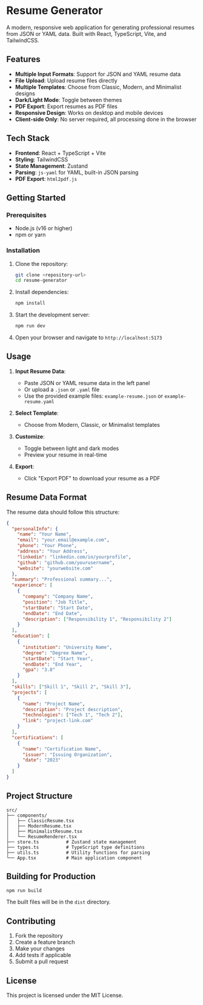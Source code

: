 # Resume Generator

A modern, responsive web application for generating professional resumes from JSON or YAML data. Built with React, TypeScript, Vite, and TailwindCSS.

## Features

- **Multiple Input Formats**: Support for JSON and YAML resume data
- **File Upload**: Upload resume files directly
- **Multiple Templates**: Choose from Classic, Modern, and Minimalist designs
- **Dark/Light Mode**: Toggle between themes
- **PDF Export**: Export resumes as PDF files
- **Responsive Design**: Works on desktop and mobile devices
- **Client-side Only**: No server required, all processing done in the browser

## Tech Stack

- **Frontend**: React + TypeScript + Vite
- **Styling**: TailwindCSS
- **State Management**: Zustand
- **Parsing**: `js-yaml` for YAML, built-in JSON parsing
- **PDF Export**: `html2pdf.js`

## Getting Started

### Prerequisites

- Node.js (v16 or higher)
- npm or yarn

### Installation

1. Clone the repository:
   ```bash
   git clone <repository-url>
   cd resume-generator
   ```

2. Install dependencies:
   ```bash
   npm install
   ```

3. Start the development server:
   ```bash
   npm run dev
   ```

4. Open your browser and navigate to `http://localhost:5173`

## Usage

1. **Input Resume Data**:
   - Paste JSON or YAML resume data in the left panel
   - Or upload a `.json` or `.yaml` file
   - Use the provided example files: `example-resume.json` or `example-resume.yaml`

2. **Select Template**:
   - Choose from Modern, Classic, or Minimalist templates

3. **Customize**:
   - Toggle between light and dark modes
   - Preview your resume in real-time

4. **Export**:
   - Click "Export PDF" to download your resume as a PDF

## Resume Data Format

The resume data should follow this structure:

```json
{
  "personalInfo": {
    "name": "Your Name",
    "email": "your.email@example.com",
    "phone": "Your Phone",
    "address": "Your Address",
    "linkedin": "linkedin.com/in/yourprofile",
    "github": "github.com/yourusername",
    "website": "yourwebsite.com"
  },
  "summary": "Professional summary...",
  "experience": [
    {
      "company": "Company Name",
      "position": "Job Title",
      "startDate": "Start Date",
      "endDate": "End Date",
      "description": ["Responsibility 1", "Responsibility 2"]
    }
  ],
  "education": [
    {
      "institution": "University Name",
      "degree": "Degree Name",
      "startDate": "Start Year",
      "endDate": "End Year",
      "gpa": "3.8"
    }
  ],
  "skills": ["Skill 1", "Skill 2", "Skill 3"],
  "projects": [
    {
      "name": "Project Name",
      "description": "Project description",
      "technologies": ["Tech 1", "Tech 2"],
      "link": "project-link.com"
    }
  ],
  "certifications": [
    {
      "name": "Certification Name",
      "issuer": "Issuing Organization",
      "date": "2023"
    }
  ]
}
```

## Project Structure

```
src/
├── components/
│   ├── ClassicResume.tsx
│   ├── ModernResume.tsx
│   ├── MinimalistResume.tsx
│   └── ResumeRenderer.tsx
├── store.ts          # Zustand state management
├── types.ts          # TypeScript type definitions
├── utils.ts          # Utility functions for parsing
└── App.tsx           # Main application component
```

## Building for Production

```bash
npm run build
```

The built files will be in the `dist` directory.

## Contributing

1. Fork the repository
2. Create a feature branch
3. Make your changes
4. Add tests if applicable
5. Submit a pull request

## License

This project is licensed under the MIT License.
